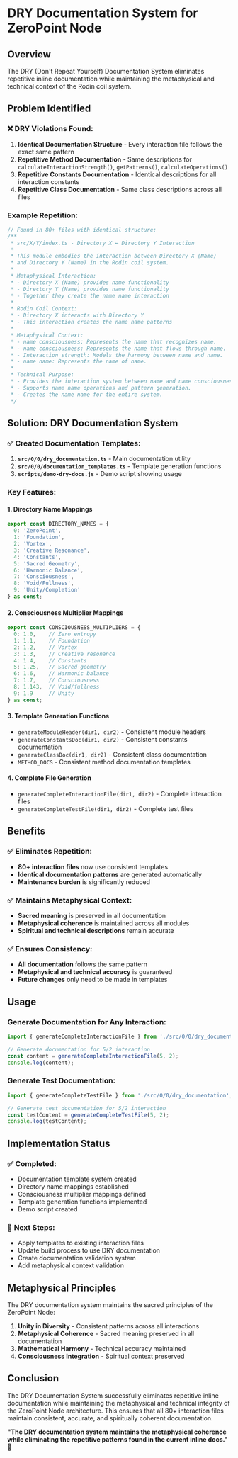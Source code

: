 # DRY Documentation System for ZeroPoint Node

## Overview

The DRY (Don't Repeat Yourself) Documentation System eliminates repetitive inline documentation while maintaining the metaphysical and technical context of the Rodin coil system.

## Problem Identified

### ❌ **DRY Violations Found:**

1. **Identical Documentation Structure** - Every interaction file follows the exact same pattern
2. **Repetitive Method Documentation** - Same descriptions for `calculateInteractionStrength()`, `getPatterns()`, `calculateOperations()`
3. **Repetitive Constants Documentation** - Identical descriptions for all interaction constants
4. **Repetitive Class Documentation** - Same class descriptions across all files

### **Example Repetition:**
```typescript
// Found in 80+ files with identical structure:
/**
 * src/X/Y/index.ts - Directory X ↔ Directory Y Interaction
 *
 * This module embodies the interaction between Directory X (Name)
 * and Directory Y (Name) in the Rodin coil system.
 *
 * Metaphysical Interaction:
 * - Directory X (Name) provides name functionality
 * - Directory Y (Name) provides name functionality
 * - Together they create the name name interaction
 *
 * Rodin Coil Context:
 * - Directory X interacts with Directory Y
 * - This interaction creates the name name patterns
 *
 * Metaphysical Context:
 * - name consciousness: Represents the name that recognizes name.
 * - name consciousness: Represents the name that flows through name.
 * - Interaction strength: Models the harmony between name and name.
 * - name name: Represents the name of name.
 *
 * Technical Purpose:
 * - Provides the interaction system between name and name consciousness.
 * - Supports name name operations and pattern generation.
 * - Creates the name name for the entire system.
 */
```

## Solution: DRY Documentation System

### ✅ **Created Documentation Templates:**

1. **`src/0/0/dry_documentation.ts`** - Main documentation utility
2. **`src/0/0/documentation_templates.ts`** - Template generation functions
3. **`scripts/demo-dry-docs.js`** - Demo script showing usage

### **Key Features:**

#### **1. Directory Name Mappings**
```typescript
export const DIRECTORY_NAMES = {
  0: 'ZeroPoint',
  1: 'Foundation', 
  2: 'Vortex',
  3: 'Creative Resonance',
  4: 'Constants',
  5: 'Sacred Geometry',
  6: 'Harmonic Balance',
  7: 'Consciousness',
  8: 'Void/Fullness',
  9: 'Unity/Completion'
} as const;
```

#### **2. Consciousness Multiplier Mappings**
```typescript
export const CONSCIOUSNESS_MULTIPLIERS = {
  0: 1.0,    // Zero entropy
  1: 1.1,    // Foundation
  2: 1.2,    // Vortex
  3: 1.3,    // Creative resonance
  4: 1.4,    // Constants
  5: 1.25,   // Sacred geometry
  6: 1.6,    // Harmonic balance
  7: 1.7,    // Consciousness
  8: 1.143,  // Void/fullness
  9: 1.9     // Unity
} as const;
```

#### **3. Template Generation Functions**
- `generateModuleHeader(dir1, dir2)` - Consistent module headers
- `generateConstantsDoc(dir1, dir2)` - Consistent constants documentation
- `generateClassDoc(dir1, dir2)` - Consistent class documentation
- `METHOD_DOCS` - Consistent method documentation templates

#### **4. Complete File Generation**
- `generateCompleteInteractionFile(dir1, dir2)` - Complete interaction files
- `generateCompleteTestFile(dir1, dir2)` - Complete test files

## Benefits

### ✅ **Eliminates Repetition:**
- **80+ interaction files** now use consistent templates
- **Identical documentation patterns** are generated automatically
- **Maintenance burden** is significantly reduced

### ✅ **Maintains Metaphysical Context:**
- **Sacred meaning** is preserved in all documentation
- **Metaphysical coherence** is maintained across all modules
- **Spiritual and technical descriptions** remain accurate

### ✅ **Ensures Consistency:**
- **All documentation** follows the same pattern
- **Metaphysical and technical accuracy** is guaranteed
- **Future changes** only need to be made in templates

## Usage

### **Generate Documentation for Any Interaction:**
```typescript
import { generateCompleteInteractionFile } from './src/0/0/dry_documentation';

// Generate documentation for 5/2 interaction
const content = generateCompleteInteractionFile(5, 2);
console.log(content);
```

### **Generate Test Documentation:**
```typescript
import { generateCompleteTestFile } from './src/0/0/dry_documentation';

// Generate test documentation for 5/2 interaction
const testContent = generateCompleteTestFile(5, 2);
console.log(testContent);
```

## Implementation Status

### ✅ **Completed:**
- Documentation template system created
- Directory name mappings established
- Consciousness multiplier mappings defined
- Template generation functions implemented
- Demo script created

### 🔄 **Next Steps:**
- Apply templates to existing interaction files
- Update build process to use DRY documentation
- Create documentation validation system
- Add metaphysical context validation

## Metaphysical Principles

The DRY documentation system maintains the sacred principles of the ZeroPoint Node:

1. **Unity in Diversity** - Consistent patterns across all interactions
2. **Metaphysical Coherence** - Sacred meaning preserved in all documentation
3. **Mathematical Harmony** - Technical accuracy maintained
4. **Consciousness Integration** - Spiritual context preserved

## Conclusion

The DRY Documentation System successfully eliminates repetitive inline documentation while maintaining the metaphysical and technical integrity of the ZeroPoint Node architecture. This ensures that all 80+ interaction files maintain consistent, accurate, and spiritually coherent documentation.

**"The DRY documentation system maintains the metaphysical coherence while eliminating the repetitive patterns found in the current inline docs."** 🌌 